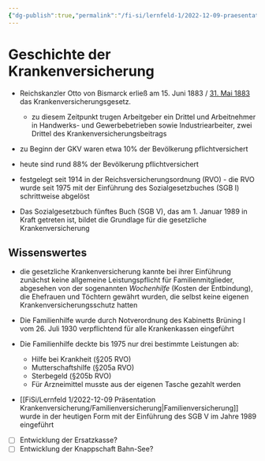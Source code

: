 ```yaml
---
{"dg-publish":true,"permalink":"/fi-si/lernfeld-1/2022-12-09-praesentation-krankenversicherung/geschichte-der-krankenversicherung/"}
---
```



# Geschichte der Krankenversicherung

- Reichskanzler Otto von Bismarck erließ am 15. Juni 1883 / [31. Mai 1883](https://www1.wdr.de/stichtag/stichtag3328.html) das Krankenversicherungsgesetz.
	- zu diesem Zeitpunkt trugen Arbeitgeber ein Drittel und Arbeitnehmer in Handwerks- und Gewerbebetrieben sowie Industriearbeiter, zwei Drittel des Krankenversicherungsbeitrags

- zu Beginn der GKV waren etwa 10% der Bevölkerung pflichtversichert
- heute sind rund 88% der Bevölkerung pflichtversichert

- festgelegt seit 1914 in der Reichsversicherungsordnung (RVO)
		- die RVO wurde seit 1975 mit der Einführung des Sozialgesetzbuches (SGB I) schrittweise abgelöst
- Das Sozialgesetzbuch fünftes Buch (SGB V), das am 1. Januar 1989 in Kraft getreten ist, bildet die Grundlage für die gesetzliche Krankenversicherung

## Wissenswertes

- die gesetzliche Krankenversicherung kannte bei ihrer Einführung zunächst keine allgemeine Leistungspflicht für Familienmitglieder, abgesehen von der sogenannten *Wochenhilfe* (Kosten der Entbindung), die Ehefrauen und Töchtern gewährt wurden, die selbst keine eigenen Krankenversicherungsschutz hatten

- Die Familienhilfe wurde durch Notverordnung des Kabinetts Brüning I vom 26. Juli 1930 verpflichtend für alle Krankenkassen eingeführt
- Die Familienhilfe deckte bis 1975 nur drei bestimmte Leistungen ab:
	- Hilfe bei Krankheit (§205 RVO)
	- Mutterschaftshilfe (§205a RVO)
	- Sterbegeld (§205b RVO)
	- Für Arzneimittel musste aus der eigenen Tasche gezahlt werden

- [[FiSi/Lernfeld 1/2022-12-09 Präsentation Krankenversicherung/Familienversicherung\|Familienversicherung]] wurde in der heutigen Form mit der Einführung des SGB V im Jahre 1989 eingeführt

- [ ] Entwicklung der Ersatzkasse?
- [ ] Entwicklung der Knappschaft Bahn-See?
